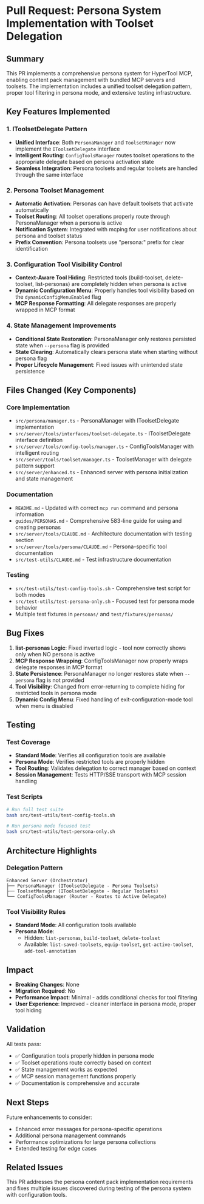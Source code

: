 # Pull Request: Persona System Implementation with Toolset Delegation

## Summary

This PR implements a comprehensive persona system for HyperTool MCP, enabling content pack management with bundled MCP servers and toolsets. The implementation includes a unified toolset delegation pattern, proper tool filtering in persona mode, and extensive testing infrastructure.

## Key Features Implemented

### 1. IToolsetDelegate Pattern
- **Unified Interface**: Both `PersonaManager` and `ToolsetManager` now implement the `IToolsetDelegate` interface
- **Intelligent Routing**: `ConfigToolsManager` routes toolset operations to the appropriate delegate based on persona activation state
- **Seamless Integration**: Persona toolsets and regular toolsets are handled through the same interface

### 2. Persona Toolset Management
- **Automatic Activation**: Personas can have default toolsets that activate automatically
- **Toolset Routing**: All toolset operations properly route through PersonaManager when a persona is active
- **Notification System**: Integrated with mcping for user notifications about persona and toolset status
- **Prefix Convention**: Persona toolsets use "persona:" prefix for clear identification

### 3. Configuration Tool Visibility Control
- **Context-Aware Tool Hiding**: Restricted tools (build-toolset, delete-toolset, list-personas) are completely hidden when persona is active
- **Dynamic Configuration Menu**: Properly handles tool visibility based on the `dynamicConfigMenuEnabled` flag
- **MCP Response Formatting**: All delegate responses are properly wrapped in MCP format

### 4. State Management Improvements
- **Conditional State Restoration**: PersonaManager only restores persisted state when `--persona` flag is provided
- **State Clearing**: Automatically clears persona state when starting without persona flag
- **Proper Lifecycle Management**: Fixed issues with unintended state persistence

## Files Changed (Key Components)

### Core Implementation
- `src/persona/manager.ts` - PersonaManager with IToolsetDelegate implementation
- `src/server/tools/interfaces/toolset-delegate.ts` - IToolsetDelegate interface definition
- `src/server/tools/config-tools/manager.ts` - ConfigToolsManager with intelligent routing
- `src/server/tools/toolset/manager.ts` - ToolsetManager with delegate pattern support
- `src/server/enhanced.ts` - Enhanced server with persona initialization and state management

### Documentation
- `README.md` - Updated with correct `mcp run` command and persona information
- `guides/PERSONAS.md` - Comprehensive 583-line guide for using and creating personas
- `src/server/tools/CLAUDE.md` - Architecture documentation with testing section
- `src/server/tools/persona/CLAUDE.md` - Persona-specific tool documentation
- `src/test-utils/CLAUDE.md` - Test infrastructure documentation

### Testing
- `src/test-utils/test-config-tools.sh` - Comprehensive test script for both modes
- `src/test-utils/test-persona-only.sh` - Focused test for persona mode behavior
- Multiple test fixtures in `personas/` and `test/fixtures/personas/`

## Bug Fixes

1. **list-personas Logic**: Fixed inverted logic - tool now correctly shows only when NO persona is active
2. **MCP Response Wrapping**: ConfigToolsManager now properly wraps delegate responses in MCP format
3. **State Persistence**: PersonaManager no longer restores state when `--persona` flag is not provided
4. **Tool Visibility**: Changed from error-returning to complete hiding for restricted tools in persona mode
5. **Dynamic Config Menu**: Fixed handling of exit-configuration-mode tool when menu is disabled

## Testing

### Test Coverage
- **Standard Mode**: Verifies all configuration tools are available
- **Persona Mode**: Verifies restricted tools are properly hidden
- **Tool Routing**: Validates delegation to correct manager based on context
- **Session Management**: Tests HTTP/SSE transport with MCP session handling

### Test Scripts
```bash
# Run full test suite
bash src/test-utils/test-config-tools.sh

# Run persona mode focused test
bash src/test-utils/test-persona-only.sh
```

## Architecture Highlights

### Delegation Pattern
```
Enhanced Server (Orchestrator)
├── PersonaManager (IToolsetDelegate - Persona Toolsets)
├── ToolsetManager (IToolsetDelegate - Regular Toolsets) 
└── ConfigToolsManager (Router - Routes to Active Delegate)
```

### Tool Visibility Rules
- **Standard Mode**: All configuration tools available
- **Persona Mode**: 
  - Hidden: `list-personas`, `build-toolset`, `delete-toolset`
  - Available: `list-saved-toolsets`, `equip-toolset`, `get-active-toolset`, `add-tool-annotation`

## Impact

- **Breaking Changes**: None
- **Migration Required**: No
- **Performance Impact**: Minimal - adds conditional checks for tool filtering
- **User Experience**: Improved - cleaner interface in persona mode, proper tool hiding

## Validation

All tests pass:
- ✅ Configuration tools properly hidden in persona mode
- ✅ Toolset operations route correctly based on context
- ✅ State management works as expected
- ✅ MCP session management functions properly
- ✅ Documentation is comprehensive and accurate

## Next Steps

Future enhancements to consider:
- Enhanced error messages for persona-specific operations
- Additional persona management commands
- Performance optimizations for large persona collections
- Extended testing for edge cases

## Related Issues

This PR addresses the persona content pack implementation requirements and fixes multiple issues discovered during testing of the persona system with configuration tools.